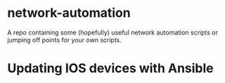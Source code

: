 # network-automation

A repo containing some (hopefully) useful network automation scripts or jumping off points for your own scripts.

Updating IOS devices with Ansible
============================================